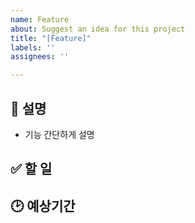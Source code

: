 ```yaml
---
name: Feature
about: Suggest an idea for this project
title: "[Feature]"
labels: ''
assignees: ''

---
```


## 📃 설명
- 기능 간단하게 설명

## ✅ 할 일

## 🕑 예상기간
